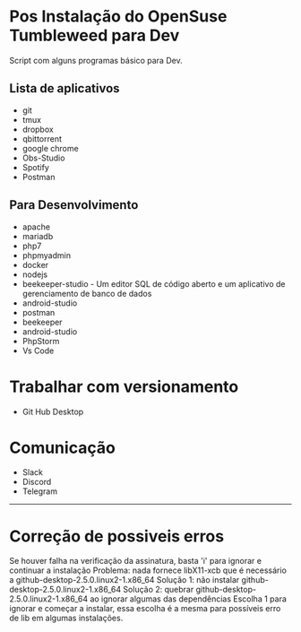 # Pos Instalação do OpenSuse Tumbleweed para Dev

Script com alguns programas básico para Dev.

## Lista de aplicativos
* git
* tmux
* dropbox
* qbittorrent
* google chrome
* Obs-Studio
* Spotify
* Postman


## Para Desenvolvimento

* apache
* mariadb
* php7
* phpmyadmin
* docker
* nodejs
* beekeeper-studio - Um editor SQL de código aberto e um aplicativo de gerenciamento de banco de dados
* android-studio
* postman
* beekeeper
* android-studio
* PhpStorm
* Vs Code

# Trabalhar com versionamento

* Git Hub Desktop

# Comunicação

* Slack
* Discord
* Telegram

---
# Correção de possiveis erros
 Se houver falha na verificação da assinatura, basta 'i' para ignorar e continuar a instalação
 Problema: nada fornece libX11-xcb que é necessário a github-desktop-2.5.0.linux2-1.x86_64
 Solução 1: não instalar github-desktop-2.5.0.linux2-1.x86_64
 Solução 2: quebrar github-desktop-2.5.0.linux2-1.x86_64 ao ignorar algumas das dependências
 Escolha 1 para ignorar e começar a instalar, essa escolha é a mesma para possíveis erro de lib em algumas instalações.